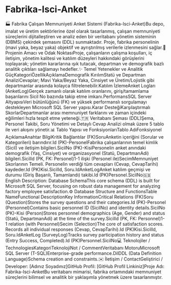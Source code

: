 # Fabrika-Isci-Anket


🏭 Fabrika Çalışan Memnuniyeti Anket Sistemi (Fabrika-Isci-Anket)Bu depo, imalat ve üretim sektörlerine özel olarak tasarlanmış, çalışan memnuniyeti süreçlerini dijitalleştiren ve analiz eden bir veritabanı yönetim sisteminin (DBMS) çekirdek şemasını (DDL) sunmaktadır. Proje, fabrika personelinin (mavi yaka, beyaz yaka) objektif ve ayrıştırılmış verilerle izlenmesini sağlar.🎯 Projenin Amacı ve Odak NoktasıProje, çalışanların çalışma koşulları, iç iletişim, yönetim kalitesi ve katılım düzeyleri hakkındaki görüşlerini toplayarak; yönetim kararlarına ışık tutacak, departman ve demografik bazlı analitik çıktıları sağlamayı hedefler.✨ Temel Yetenekler ve Analitik GüçKategoriÖzellikAçıklamaDemografik KırılımStatü ve Departman AnaliziCevaplar; Mavi Yaka/Beyaz Yaka, Cinsiyet ve Üretim/Lojistik gibi departmanlar arasında kolayca filtrelenebilir.Katılım İzlemeAnket Logları (AnketLog)Gerçek zamanlı olarak katılım oranlarını, giriş/tamamlama başarılarını Sicil No bazında takip etme imkanı.PerformansSQL Server AltyapısıVeri bütünlüğünü (FK) ve yüksek performanslı sorgulamayı destekleyen Microsoft SQL Server yapısı.Karar DesteğiKarşılaştırmalı SkorlarDepartmanlar arası memnuniyet farklarını ve zaman içindeki eğilimleri hızla tespit etme yeteneği.🇹🇷 Veritabanı Şeması (DDL)Şema, Personel Takibi, Soru Yönetimi ve Detaylı Cevap Analizi olmak üzere 5 tablo ile veri akışını yönetir.📊 Tablo Yapısı ve FonksiyonlarıTablo AdıFonksiyonel AçıklamaAnahtar BilgiKritik Bağlantılar (FK)SoruAnketin içeriğini (Sorular ve Kategorileri) barındırır.Id (PK)-PersonelFabrika çalışanlarının temel kimlik (Sicil) ve iletişim bilgileri.SicilNo (PK)-KisiPersonelin anket anındaki demografik (Yaş, Cinsiyet) ve organizasyonel (Statü, DepartmanAdi) bilgileri.SicilId (PK, FK: Personel)1-1 ilişki (Personel ile)SecimMemnuniyet Skorlarının Temeli. Personelin verdiği tüm cevapları (Cevap, CevapTarihi) kaydeder.Id (PK)Kisi.SicilId, Soru.IdAnketLogAnket katılım geçmişi ve durumu (Giriş Başarılı, Tamamlandı) takibi.Id (PK)Personel.SicilNo🇬🇧 English Description: Database SchemaThis core schema (DDL) is built for Microsoft SQL Server, focusing on robust data management for analyzing factory employee satisfaction.⚙️ Database Structure and FunctionsTable NameFunctional DescriptionKey InformationCritical Relations (FK)Soru (Question)Stores the survey questions and their categories.Id (PK)-Personel (Personnel)Contains basic personnel ID (SicilNo) and identity details.SicilNo (PK)-Kisi (Person)Stores personnel demographics (Age, Gender) and status (Statü, DepartmanAdi) at the time of the survey.SicilId (PK, FK: Personnel)1-1 relation (with Personnel)Secim (Selection)The core of satisfaction scores. Records all individual responses (Cevap, CevapTarihi).Id (PK)Kisi.SicilId, Soru.IdAnketLog (SurveyLog)Tracks survey participation history and status (Entry Success, Completed).Id (PK)Personnel.SicilNo💻 Teknolojiler / TechnologiesKategoriTeknolojiNot / CommentVeritabanı MotoruMicrosoft SQL Server (T-SQL)Enterprise-grade performance.DilDDL (Data Definition Language)Schema creation and constraints.✉️ İletişim / ContactGeliştirici / Developer: [Adınız Soyadınız]GitHub Profil: [GitHub Profil Linkiniz]Proje Adı: Fabrika-Isci-AnketBu veritabanı mimarisi, fabrika ortamındaki memnuniyet süreçlerini bilimsel ve analitik bir yaklaşımla yönetmek üzere tasarlanmıştır.
